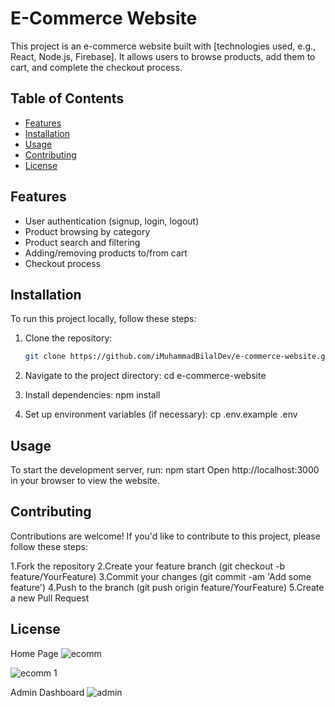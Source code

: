 # E-Commerce Website

This project is an e-commerce website built with [technologies used, e.g., React, Node.js, Firebase]. It allows users to browse products, add them to cart, and complete the checkout process.

## Table of Contents

- [Features](#features)
- [Installation](#installation)
- [Usage](#usage)
- [Contributing](#contributing)
- [License](#license)

## Features

- User authentication (signup, login, logout)
- Product browsing by category
- Product search and filtering
- Adding/removing products to/from cart
- Checkout process

## Installation

To run this project locally, follow these steps:

1. Clone the repository:
   ```sh
   git clone https://github.com/iMuhammadBilalDev/e-commerce-website.git


1. Navigate to the project directory:
cd e-commerce-website


2. Install dependencies:
npm install

3. Set up environment variables (if necessary):
cp .env.example .env

## Usage
To start the development server, run:
npm start
Open http://localhost:3000 in your browser to view the website.

## Contributing
Contributions are welcome! If you'd like to contribute to this project, please follow these steps:

1.Fork the repository
2.Create your feature branch (git checkout -b feature/YourFeature)
3.Commit your changes (git commit -am 'Add some feature')
4.Push to the branch (git push origin feature/YourFeature)
5.Create a new Pull Request

## License
Home Page
![ecomm](https://github.com/iMuhammadBilalDev/e-commerce-website/assets/148322893/ce8c9f4f-c934-47e9-8884-82e19450e3f7)

![ecomm 1](https://github.com/iMuhammadBilalDev/e-commerce-website/assets/148322893/d4240051-0923-42d9-a0ef-e661ef5e1fcc)

Admin Dashboard
![admin](https://github.com/iMuhammadBilalDev/e-commerce-website/assets/148322893/3b92c4b1-ac9f-44e6-8efc-a4cd33c12bbb)

